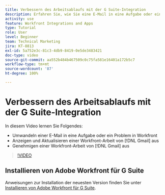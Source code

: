 ```yaml
---
title: Verbessern des Arbeitsablaufs mit der G Suite-Integration
description: Erfahren Sie, wie Sie eine E-Mail in eine Aufgabe oder ein Problem in [!DNL Workfront] umwandeln,  [!DNL Workfront] -Arbeit von Gmail aus anzeigen und aktualisieren und  [!DNL Workfront] -Arbeit von Gmail aus genehmigen.
activity: use
feature: Workfront Integrations and Apps
type: Tutorial
role: User
level: Beginner
team: Technical Marketing
jira: KT-8813
exl-id: 5a752e3c-81c3-4db9-8419-0e5de3483421
doc-type: video
source-git-commit: aa552b484b467509c0c75fa581e16401a172b5c7
workflow-type: tm+mt
source-wordcount: '87'
ht-degree: 100%

---
```


# Verbessern des Arbeitsablaufs mit der G Suite-Integration

In diesem Video lernen Sie Folgendes:

* Umwandeln einer E-Mail in eine Aufgabe oder ein Problem in Workfront
* Anzeigen und Aktualisieren einer Workfront-Arbeit von [!DNL Gmail] aus
* Genehmigen einer Workfront-Arbeit von [!DNL Gmail] aus

>[!VIDEO](https://video.tv.adobe.com/v/335114/?quality=12&learn=on)

## Installieren von Adobe Workfront für G Suite

Anweisungen zur Installation der neuesten Version finden Sie unter [Installieren von Adobe Workfront für G Suite](https://experienceleague.adobe.com/docs/workfront/using/adobe-workfront-integrations/workfront-for-g-suite/install-workfront-for-gsuite.html?lang=de).
